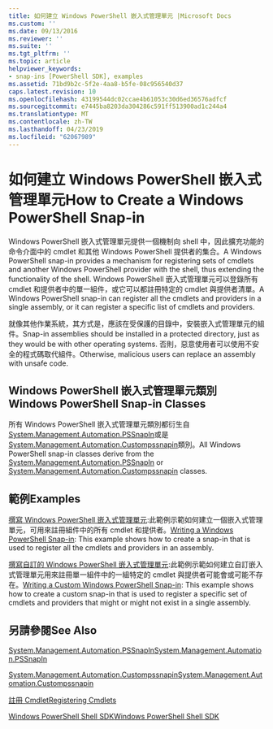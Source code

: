 ```yaml
---
title: 如何建立 Windows PowerShell 嵌入式管理單元 |Microsoft Docs
ms.custom: ''
ms.date: 09/13/2016
ms.reviewer: ''
ms.suite: ''
ms.tgt_pltfrm: ''
ms.topic: article
helpviewer_keywords:
- snap-ins [PowerShell SDK], examples
ms.assetid: 71bd9b2c-5f2e-4aa8-b5fe-08c956540d37
caps.latest.revision: 10
ms.openlocfilehash: 43199544dc02ccae4b61053c30d6ed36576adfcf
ms.sourcegitcommit: e7445ba8203da304286c591ff513900ad1c244a4
ms.translationtype: MT
ms.contentlocale: zh-TW
ms.lasthandoff: 04/23/2019
ms.locfileid: "62067989"
---
```

# <a name="how-to-create-a-windows-powershell-snap-in"></a><span data-ttu-id="e9f54-102">如何建立 Windows PowerShell 嵌入式管理單元</span><span class="sxs-lookup"><span data-stu-id="e9f54-102">How to Create a Windows PowerShell Snap-in</span></span>

<span data-ttu-id="e9f54-103">Windows PowerShell 嵌入式管理單元提供一個機制向 shell 中，因此擴充功能的命令介面中的 cmdlet 和其他 Windows PowerShell 提供者的集合。</span><span class="sxs-lookup"><span data-stu-id="e9f54-103">A Windows PowerShell snap-in provides a mechanism for registering sets of cmdlets and another Windows PowerShell provider with the shell, thus extending the functionality of the shell.</span></span> <span data-ttu-id="e9f54-104">Windows PowerShell 嵌入式管理單元可以登錄所有 cmdlet 和提供者中的單一組件，或它可以都註冊特定的 cmdlet 與提供者清單。</span><span class="sxs-lookup"><span data-stu-id="e9f54-104">A Windows PowerShell snap-in can register all the cmdlets and providers in a single assembly, or it can register a specific list of cmdlets and providers.</span></span>

<span data-ttu-id="e9f54-105">就像其他作業系統，其方式是，應該在受保護的目錄中，安裝嵌入式管理單元的組件。</span><span class="sxs-lookup"><span data-stu-id="e9f54-105">Snap-in assemblies should be installed in a protected directory, just as they would be with other operating systems.</span></span> <span data-ttu-id="e9f54-106">否則，惡意使用者可以使用不安全的程式碼取代組件。</span><span class="sxs-lookup"><span data-stu-id="e9f54-106">Otherwise, malicious users can replace an assembly with unsafe code.</span></span>

## <a name="windows-powershell-snap-in-classes"></a><span data-ttu-id="e9f54-107">Windows PowerShell 嵌入式管理單元類別</span><span class="sxs-lookup"><span data-stu-id="e9f54-107">Windows PowerShell Snap-in Classes</span></span>

<span data-ttu-id="e9f54-108">所有 Windows PowerShell 嵌入式管理單元類別都衍生自[System.Management.Automation.PSSnapIn](/dotnet/api/System.Management.Automation.PSSnapIn)或是[System.Management.Automation.Custompssnapin](/dotnet/api/System.Management.Automation.CustomPSSnapIn)類別。</span><span class="sxs-lookup"><span data-stu-id="e9f54-108">All Windows PowerShell snap-in classes derive from the [System.Management.Automation.PSSnapIn](/dotnet/api/System.Management.Automation.PSSnapIn) or [System.Management.Automation.Custompssnapin](/dotnet/api/System.Management.Automation.CustomPSSnapIn) classes.</span></span>

## <a name="examples"></a><span data-ttu-id="e9f54-109">範例</span><span class="sxs-lookup"><span data-stu-id="e9f54-109">Examples</span></span>

<span data-ttu-id="e9f54-110">[撰寫 Windows PowerShell 嵌入式管理單元](./writing-a-windows-powershell-snap-in.md):此範例示範如何建立一個嵌入式管理單元，可用來註冊組件中的所有 cmdlet 和提供者。</span><span class="sxs-lookup"><span data-stu-id="e9f54-110">[Writing a Windows PowerShell Snap-in](./writing-a-windows-powershell-snap-in.md): This example shows how to create a snap-in that is used to register all the cmdlets and providers in an assembly.</span></span>

<span data-ttu-id="e9f54-111">[撰寫自訂的 Windows PowerShell 嵌入式管理單元](./writing-a-custom-windows-powershell-snap-in.md):此範例示範如何建立自訂嵌入式管理單元用來註冊單一組件中的一組特定的 cmdlet 與提供者可能會或可能不存在。</span><span class="sxs-lookup"><span data-stu-id="e9f54-111">[Writing a Custom Windows PowerShell Snap-in](./writing-a-custom-windows-powershell-snap-in.md): This example shows how to create a custom snap-in that is used to register a specific set of cmdlets and providers that might or might not exist in a single assembly.</span></span>

## <a name="see-also"></a><span data-ttu-id="e9f54-112">另請參閱</span><span class="sxs-lookup"><span data-stu-id="e9f54-112">See Also</span></span>

[<span data-ttu-id="e9f54-113">System.Management.Automation.PSSnapIn</span><span class="sxs-lookup"><span data-stu-id="e9f54-113">System.Management.Automation.PSSnapIn</span></span>](/dotnet/api/System.Management.Automation.PSSnapIn)

[<span data-ttu-id="e9f54-114">System.Management.Automation.Custompssnapin</span><span class="sxs-lookup"><span data-stu-id="e9f54-114">System.Management.Automation.Custompssnapin</span></span>](/dotnet/api/System.Management.Automation.CustomPSSnapIn)

[<span data-ttu-id="e9f54-115">註冊 Cmdlet</span><span class="sxs-lookup"><span data-stu-id="e9f54-115">Registering Cmdlets</span></span>](./registering-cmdlets.md)

[<span data-ttu-id="e9f54-116">Windows PowerShell Shell SDK</span><span class="sxs-lookup"><span data-stu-id="e9f54-116">Windows PowerShell Shell SDK</span></span>](../windows-powershell-reference.md)
